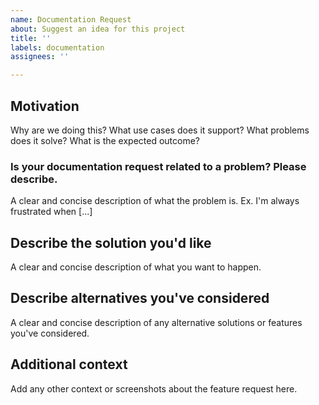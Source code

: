 ```yaml
---
name: Documentation Request
about: Suggest an idea for this project
title: ''
labels: documentation
assignees: ''

---
```


## Motivation
Why are we doing this? What use cases does it support? What problems does it solve? What is the expected outcome?

### **Is your documentation request related to a problem? Please describe.**
A clear and concise description of what the problem is. Ex. I'm always frustrated when [...]

## **Describe the solution you'd like**
A clear and concise description of what you want to happen.

## **Describe alternatives you've considered**
A clear and concise description of any alternative solutions or features you've considered.

## **Additional context**
Add any other context or screenshots about the feature request here.
